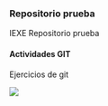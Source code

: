 ### Repositorio prueba

IEXE Repositorio prueba 

#### Actividades GIT

Ejercicios de git

![](http://intranet.itssmt.edu.mx:2020/imagen1.png)
